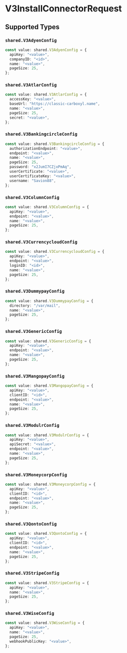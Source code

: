 # V3InstallConnectorRequest


## Supported Types

### `shared.V3AdyenConfig`

```typescript
const value: shared.V3AdyenConfig = {
  apiKey: "<value>",
  companyID: "<id>",
  name: "<value>",
  pageSize: 25,
};
```

### `shared.V3AtlarConfig`

```typescript
const value: shared.V3AtlarConfig = {
  accessKey: "<value>",
  baseUrl: "https://classic-carboxyl.name",
  name: "<value>",
  pageSize: 25,
  secret: "<value>",
};
```

### `shared.V3BankingcircleConfig`

```typescript
const value: shared.V3BankingcircleConfig = {
  authorizationEndpoint: "<value>",
  endpoint: "<value>",
  name: "<value>",
  pageSize: 25,
  password: "x2JumI7CZjxPmAq",
  userCertificate: "<value>",
  userCertificateKey: "<value>",
  username: "Savion88",
};
```

### `shared.V3ColumnConfig`

```typescript
const value: shared.V3ColumnConfig = {
  apiKey: "<value>",
  endpoint: "<value>",
  name: "<value>",
  pageSize: 25,
};
```

### `shared.V3CurrencycloudConfig`

```typescript
const value: shared.V3CurrencycloudConfig = {
  apiKey: "<value>",
  endpoint: "<value>",
  loginID: "<id>",
  name: "<value>",
  pageSize: 25,
};
```

### `shared.V3DummypayConfig`

```typescript
const value: shared.V3DummypayConfig = {
  directory: "/var/mail",
  name: "<value>",
  pageSize: 25,
};
```

### `shared.V3GenericConfig`

```typescript
const value: shared.V3GenericConfig = {
  apiKey: "<value>",
  endpoint: "<value>",
  name: "<value>",
  pageSize: 25,
};
```

### `shared.V3MangopayConfig`

```typescript
const value: shared.V3MangopayConfig = {
  apiKey: "<value>",
  clientID: "<id>",
  endpoint: "<value>",
  name: "<value>",
  pageSize: 25,
};
```

### `shared.V3ModulrConfig`

```typescript
const value: shared.V3ModulrConfig = {
  apiKey: "<value>",
  apiSecret: "<value>",
  endpoint: "<value>",
  name: "<value>",
  pageSize: 25,
};
```

### `shared.V3MoneycorpConfig`

```typescript
const value: shared.V3MoneycorpConfig = {
  apiKey: "<value>",
  clientID: "<id>",
  endpoint: "<value>",
  name: "<value>",
  pageSize: 25,
};
```

### `shared.V3QontoConfig`

```typescript
const value: shared.V3QontoConfig = {
  apiKey: "<value>",
  clientID: "<id>",
  endpoint: "<value>",
  name: "<value>",
  pageSize: 25,
};
```

### `shared.V3StripeConfig`

```typescript
const value: shared.V3StripeConfig = {
  apiKey: "<value>",
  name: "<value>",
  pageSize: 25,
};
```

### `shared.V3WiseConfig`

```typescript
const value: shared.V3WiseConfig = {
  apiKey: "<value>",
  name: "<value>",
  pageSize: 25,
  webhookPublicKey: "<value>",
};
```

